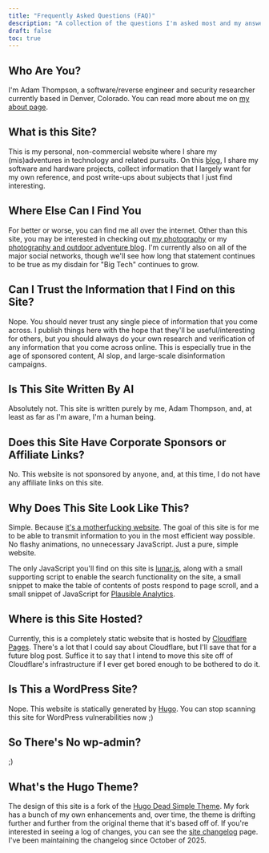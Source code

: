 ```yaml
---
title: "Frequently Asked Questions (FAQ)"
description: "A collection of the questions I'm asked most and my answers to them."
draft: false
toc: true
---
```


## Who Are You?

I'm Adam Thompson, a software/reverse engineer and security researcher currently based in Denver, Colorado. You can read more about me on [my about page](/about).

## What is this Site?

This is my personal, non-commercial website where I share my (mis)adventures in technology and related pursuits. On this [blog](/blog), I share my software and hardware projects, collect information that I largely want for my own reference, and post write-ups about subjects that I just find interesting. 

## Where Else Can I Find You

For better or worse, you can find me all over the internet. Other than this site, you may be interested in checking out [my photography](https://adamthompsonphoto.com) or my [photography and outdoor adventure blog](https://blog.adamthompsonphoto.com). I'm currently also on all of the major social networks, though we'll see how long that statement continues to be true as my disdain for "Big Tech" continues to grow.

## Can I Trust the Information that I Find on this Site?

Nope. You should never trust any single piece of information that you come across. I publish things here with the hope that they'll be useful/interesting for others, but you should always do your own research and verification of any information that you come across online. This is especially true in the age of sponsored content, AI slop, and large-scale disinformation campaigns. 

## Is This Site Written By AI

Absolutely not. This site is written purely by me, Adam Thompson, and, at least as far as I'm aware, I'm a human being. 

## Does this Site Have Corporate Sponsors or Affiliate Links?

No. This website is not sponsored by anyone, and, at this time, I do not have any affiliate links on this site.

## Why Does This Site Look Like This?

Simple. Because [it's a motherfucking website](https://motherfuckingwebsite.com/). The goal of this site is for me to be able to transmit information to you in the most efficient way possible. No flashy animations, no unnecessary JavaScript. Just a pure, simple website.

The only JavaScript you'll find on this site is [lunar.js](https://lunrjs.com/), along with a small supporting script to enable the search functionality on the site, a small snippet to make the table of contents of posts respond to page scroll, and a small snippet of JavaScript for [Plausible Analytics](https://plausible.io/).

## Where is this Site Hosted?

Currently, this is a completely static website that is hosted by [Cloudflare Pages](https://pages.cloudflare.com/). There's a lot that I could say about Cloudflare, but I'll save that for a future blog post. Suffice it to say that I intend to move this site off of Cloudflare's infrastructure if I ever get bored enough to be bothered to do it.

## Is This a WordPress Site?

Nope. This website is statically generated by [Hugo](https://gohugo.io/). You can stop scanning this site for WordPress vulnerabilities now ;)

## So There's No wp-admin?

;)

## What's the Hugo Theme?

The design of this site is a fork of the [Hugo Dead Simple Theme](https://github.com/barklan/hugo-dead-simple). My fork has a bunch of my own enhancements and, over time, the theme is drifting further and further from the original theme that it's based off of. If you're interested in seeing a log of changes, you can see the [site changelog](/changelog) page. I've been maintaining the changelog since October of 2025. 